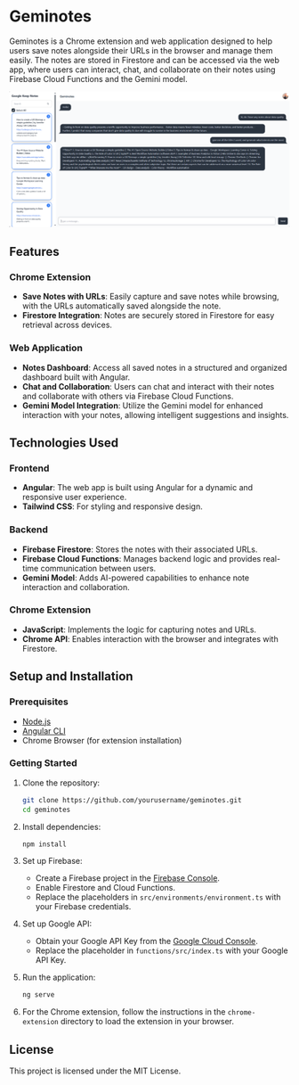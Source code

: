 # Geminotes

Geminotes is a Chrome extension and web application designed to help users save notes alongside their URLs in the browser and manage them easily. The notes are stored in Firestore and can be accessed via the web app, where users can interact, chat, and collaborate on their notes using Firebase Cloud Functions and the Gemini model.

![Geminotes Preview](assets/geminotes-preview.png)

## Features

### Chrome Extension
- **Save Notes with URLs**: Easily capture and save notes while browsing, with the URLs automatically saved alongside the note.
- **Firestore Integration**: Notes are securely stored in Firestore for easy retrieval across devices.

### Web Application
- **Notes Dashboard**: Access all saved notes in a structured and organized dashboard built with Angular.
- **Chat and Collaboration**: Users can chat and interact with their notes and collaborate with others via Firebase Cloud Functions.
- **Gemini Model Integration**: Utilize the Gemini model for enhanced interaction with your notes, allowing intelligent suggestions and insights.

## Technologies Used

### Frontend
- **Angular**: The web app is built using Angular for a dynamic and responsive user experience.
- **Tailwind CSS**: For styling and responsive design.

### Backend
- **Firebase Firestore**: Stores the notes with their associated URLs.
- **Firebase Cloud Functions**: Manages backend logic and provides real-time communication between users.
- **Gemini Model**: Adds AI-powered capabilities to enhance note interaction and collaboration.

### Chrome Extension
- **JavaScript**: Implements the logic for capturing notes and URLs.
- **Chrome API**: Enables interaction with the browser and integrates with Firestore.

## Setup and Installation

### Prerequisites
- [Node.js](https://nodejs.org/en/)
- [Angular CLI](https://angular.io/cli)
- Chrome Browser (for extension installation)

### Getting Started
1. Clone the repository:
   ```bash
   git clone https://github.com/yourusername/geminotes.git
   cd geminotes
   ```

2. Install dependencies:
   ```bash
   npm install
   ```

3. Set up Firebase:
   - Create a Firebase project in the [Firebase Console](https://console.firebase.google.com/).
   - Enable Firestore and Cloud Functions.
   - Replace the placeholders in `src/environments/environment.ts` with your Firebase credentials.

4. Set up Google API:
   - Obtain your Google API Key from the [Google Cloud Console](https://console.cloud.google.com/).
   - Replace the placeholder in `functions/src/index.ts` with your Google API Key.

5. Run the application:
   ```bash
   ng serve
   ```

6. For the Chrome extension, follow the instructions in the `chrome-extension` directory to load the extension in your browser.

## License
This project is licensed under the MIT License.


